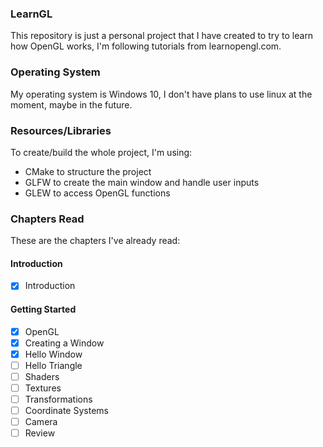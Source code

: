 ### LearnGL
This repository is just a personal project that I have created to try to learn how OpenGL works, I'm following tutorials from learnopengl.com.

### Operating System

My operating system is Windows 10, I don't have plans to use linux at the moment, maybe in the future.

### Resources/Libraries
To create/build the whole project, I'm using:
- CMake to structure the project
- GLFW to create the main window and handle user inputs
- GLEW to access OpenGL functions

### Chapters Read
These are the chapters I've already read:

#### Introduction
- [x] Introduction
#### Getting Started
- [x] OpenGL
- [x] Creating a Window
- [x] Hello Window
- [ ] Hello Triangle
- [ ] Shaders
- [ ] Textures
- [ ] Transformations
- [ ] Coordinate Systems
- [ ] Camera
- [ ] Review
